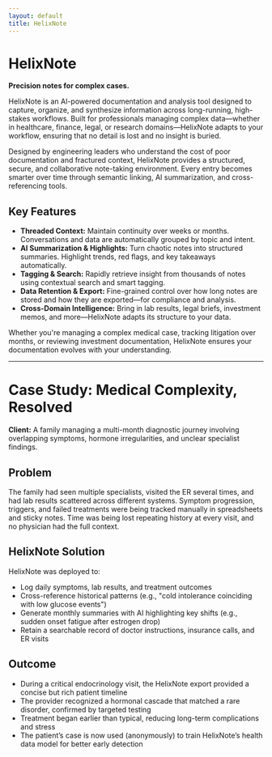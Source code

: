 ```yaml
---
layout: default
title: HelixNote
---
```


# HelixNote

**Precision notes for complex cases.**

HelixNote is an AI-powered documentation and analysis tool designed to capture, organize, and synthesize information across long-running, high-stakes workflows. Built for professionals managing complex data—whether in healthcare, finance, legal, or research domains—HelixNote adapts to your workflow, ensuring that no detail is lost and no insight is buried.

Designed by engineering leaders who understand the cost of poor documentation and fractured context, HelixNote provides a structured, secure, and collaborative note-taking environment. Every entry becomes smarter over time through semantic linking, AI summarization, and cross-referencing tools.

## Key Features

- **Threaded Context:** Maintain continuity over weeks or months. Conversations and data are automatically grouped by topic and intent.
- **AI Summarization & Highlights:** Turn chaotic notes into structured summaries. Highlight trends, red flags, and key takeaways automatically.
- **Tagging & Search:** Rapidly retrieve insight from thousands of notes using contextual search and smart tagging.
- **Data Retention & Export:** Fine-grained control over how long notes are stored and how they are exported—for compliance and analysis.
- **Cross-Domain Intelligence:** Bring in lab results, legal briefs, investment memos, and more—HelixNote adapts its structure to your data.

Whether you're managing a complex medical case, tracking litigation over months, or reviewing investment documentation, HelixNote ensures your documentation evolves with your understanding.

---

# Case Study: Medical Complexity, Resolved

**Client:** A family managing a multi-month diagnostic journey involving overlapping symptoms, hormone irregularities, and unclear specialist findings.

## Problem

The family had seen multiple specialists, visited the ER several times, and had lab results scattered across different systems. Symptom progression, triggers, and failed treatments were being tracked manually in spreadsheets and sticky notes. Time was being lost repeating history at every visit, and no physician had the full context.

## HelixNote Solution

HelixNote was deployed to:

- Log daily symptoms, lab results, and treatment outcomes
- Cross-reference historical patterns (e.g., "cold intolerance coinciding with low glucose events")
- Generate monthly summaries with AI highlighting key shifts (e.g., sudden onset fatigue after estrogen drop)
- Retain a searchable record of doctor instructions, insurance calls, and ER visits

## Outcome

- During a critical endocrinology visit, the HelixNote export provided a concise but rich patient timeline
- The provider recognized a hormonal cascade that matched a rare disorder, confirmed by targeted testing
- Treatment began earlier than typical, reducing long-term complications and stress
- The patient’s case is now used (anonymously) to train HelixNote’s health data model for better early detection
